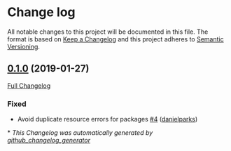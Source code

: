 # Change log

All notable changes to this project will be documented in this file. The format is based on [Keep a Changelog](http://keepachangelog.com/en/1.0.0/) and this project adheres to [Semantic Versioning](http://semver.org).

## [0.1.0](https://github.com/ploperations/ploperations-bash/tree/0.1.0) (2019-01-27)

[Full Changelog](https://github.com/ploperations/ploperations-bash/compare/613fb14082625b85b771d87ec55005d5b71eda59...0.1.0)

### Fixed

- Avoid duplicate resource errors for packages [\#4](https://github.com/ploperations/ploperations-bash/pull/4) ([danielparks](https://github.com/danielparks))



\* *This Changelog was automatically generated by [github_changelog_generator](https://github.com/skywinder/Github-Changelog-Generator)*
